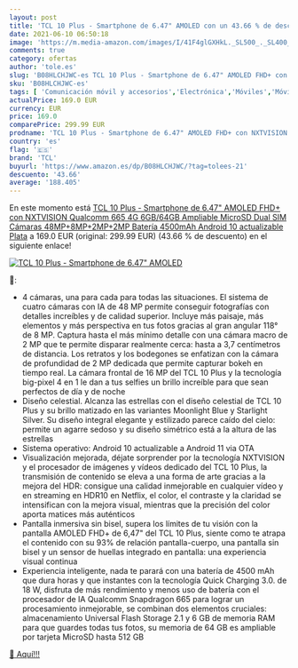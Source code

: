 ```yaml
---
layout: post
title: 'TCL 10 Plus - Smartphone de 6.47" AMOLED con un 43.66 % de descuento'
date: 2021-06-10 06:50:18
image: 'https://m.media-amazon.com/images/I/41F4glGXHkL._SL500_._SL400_.jpg'
comments: true
category: ofertas
author: 'tole.es'
slug: 'B08HLCHJWC-es TCL 10 Plus - Smartphone de 6.47" AMOLED FHD+ con...'
sku: 'B08HLCHJWC-es'
tags: [ 'Comunicación móvil y accesorios','Electrónica','Móviles','Móviles y smartphones libres','android','tcl', ]
actualPrice: 169.0 EUR
currency: EUR
price: 169.0
comparePrice: 299.99 EUR
prodname: 'TCL 10 Plus - Smartphone de 6.47" AMOLED FHD+ con NXTVISION  Qualcomm 665 4G  6GB/64GB Ampliable MicroSD  Dual SIM  Cámaras 48MP+8MP+2MP+2MP  Batería 4500mAh  Android 10 actualizable  Plata'
country: 'es'
flag: '🇪🇸'
brand: 'TCL'
buyurl: 'https://www.amazon.es/dp/B08HLCHJWC/?tag=tolees-21'
descuento: '43.66'
average: '188.405'
---
```


En este momento está [TCL 10 Plus - Smartphone de 6.47" AMOLED FHD+ con NXTVISION  Qualcomm 665 4G  6GB/64GB Ampliable MicroSD  Dual SIM  Cámaras 48MP+8MP+2MP+2MP  Batería 4500mAh  Android 10 actualizable  Plata](https://www.amazon.es/dp/B08HLCHJWC/?tag=tolees-21) a 169.0 EUR (original: 299.99 EUR) (43.66 %  de descuento) en el siguiente enlace!

[![TCL 10 Plus - Smartphone de 6.47" AMOLED](https://m.media-amazon.com/images/I/41F4glGXHkL._SL500_._SL400_.jpg)](https://www.amazon.es/dp/B08HLCHJWC/?tag=tolees-21)

🔎:

- 4 cámaras, una para cada para todas las situaciones. El sistema de cuatro cámaras con IA de 48 MP permite conseguir fotografías con detalles increíbles y de calidad superior. Incluye más paisaje, más elementos y más perspectiva en tus fotos gracias al gran angular 118° de 8 MP. Captura hasta el más mínimo detalle con una cámara macro de 2 MP que te permite disparar realmente cerca: hasta a 3,7 centímetros de distancia. Los retratos y los bodegones se enfatizan con la cámara de profundidad de 2 MP dedicada que permite capturar bokeh en tiempo real. La cámara frontal de 16 MP del TCL 10 Plus y la tecnología big-pixel 4 en 1 le dan a tus selfies un brillo increíble para que sean perfectos de día y de noche
- Diseño celestial. Alcanza las estrellas con el diseño celestial de TCL 10 Plus y su brillo matizado en las variantes Moonlight Blue y Starlight Silver. Su diseño integral elegante y estilizado parece caído del cielo: permite un agarre sedoso y su diseño simétrico está a la altura de las estrellas
- Sistema operativo: Android 10 actualizable a Android 11 via OTA
- Visualización mejorada, déjate sorprender por la tecnología NXTVISION y el procesador de imágenes y vídeos dedicado del TCL 10 Plus, la transmisión de contenido se eleva a una forma de arte gracias a la mejora del HDR: consigue una calidad inmejorable en cualquier vídeo y en streaming en HDR10 en Netflix, el color, el contraste y la claridad se intensifican con la mejora visual, mientras que la precisión del color aporta matices más auténticos
- Pantalla inmersiva sin bisel, supera los límites de tu visión con la pantalla AMOLED FHD+ de 6,47" del TCL 10 Plus, siente como te atrapa el contenido con su 93% de relación pantalla-cuerpo, una pantalla sin bisel y un sensor de huellas integrado en pantalla: una experiencia visual continua
- Experiencia inteligente, nada te parará con una batería de 4500 mAh que dura horas y que instantes con la tecnología Quick Charging 3.0. de 18 W, disfruta de más rendimiento y menos uso de batería con el procesador de IA Qualcomm Snapdragon 665 para lograr un procesamiento inmejorable, se combinan dos elementos cruciales: almacenamiento Universal Flash Storage 2.1 y 6 GB de memoria RAM para que guardes todas tus fotos, su memoria de 64 GB es ampliable por tarjeta MicroSD hasta 512 GB

[🛒 Aquí!!!](https://www.amazon.es/dp/B08HLCHJWC/?tag=tolees-21)
